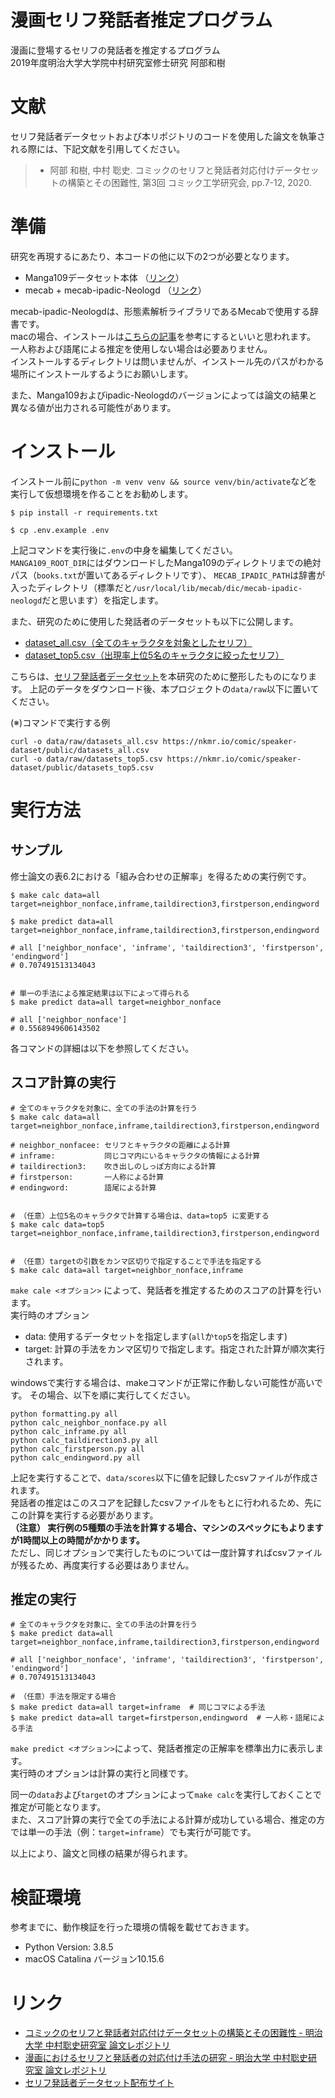漫画セリフ発話者推定プログラム
====

漫画に登場するセリフの発話者を推定するプログラム  
2019年度明治大学大学院中村研究室修士研究 阿部和樹

# 文献

セリフ発話者データセットおよび本リポジトリのコードを使用した論文を執筆される際には、下記文献を引用してください。

> - 阿部 和樹, 中村 聡史. コミックのセリフと発話者対応付けデータセットの構築とその困難性, 第3回 コミック工学研究会, pp.7-12, 2020.

# 準備

研究を再現するにあたり、本コードの他に以下の2つが必要となります。
- Manga109データセット本体 （[リンク](http://www.manga109.org/ja/download.html)）
- mecab + mecab-ipadic-Neologd （[リンク](https://github.com/neologd/mecab-ipadic-neologd/blob/master/README.ja.md)）

mecab-ipadic-Neologdは、形態素解析ライブラリであるMecabで使用する辞書です。  
macの場合、インストールは[こちらの記事](https://qiita.com/taroc/items/b9afd914432da08dafc8)を参考にするといいと思われます。
一人称および語尾による推定を使用しない場合は必要ありません。  
インストールするディレクトリは問いませんが、インストール先のパスがわかる場所にインストールするようにお願いします。

また、Manga109およびipadic-Neologdのバージョンによっては論文の結果と異なる値が出力される可能性があります。

# インストール

インストール前に`python -m venv venv && source venv/bin/activate`などを実行して仮想環境を作ることをお勧めします。
```
$ pip install -r requirements.txt

$ cp .env.example .env
```

上記コマンドを実行後に`.env`の中身を編集してください。  
`MANGA109_ROOT_DIR`にはダウンロードしたManga109のディレクトリまでの絶対パス（`books.txt`が置いてあるディレクトリです）、
`MECAB_IPADIC_PATH`は辞書が入ったディレクトリ（標準だと`/usr/local/lib/mecab/dic/mecab-ipadic-neologd`だと思います）を指定します。

また、研究のために使用した発話者のデータセットも以下に公開します。  
- [dataset_all.csv（全てのキャラクタを対象としたセリフ）](https://nkmr.io/comic/speaker-dataset/public/datasets_all.csv)
- [dataset_top5.csv（出現率上位5名のキャラクタに絞ったセリフ）](https://nkmr.io/comic/speaker-dataset/public/datasets_top5.csv)

こちらは、[セリフ発話者データセット](https://nkmr.io/comic/speaker-dataset/)を本研究のために整形したものになります。
上記のデータをダウンロード後、本プロジェクトの`data/raw`以下に置いてください。

(※)コマンドで実行する例
```
curl -o data/raw/datasets_all.csv https://nkmr.io/comic/speaker-dataset/public/datasets_all.csv
curl -o data/raw/datasets_top5.csv https://nkmr.io/comic/speaker-dataset/public/datasets_top5.csv
```

# 実行方法

## サンプル
修士論文の表6.2における「組み合わせの正解率」を得るための実行例です。
```
$ make calc data=all target=neighbor_nonface,inframe,taildirection3,firstperson,endingword

$ make predict data=all target=neighbor_nonface,inframe,taildirection3,firstperson,endingword

# all ['neighbor_nonface', 'inframe', 'taildirection3', 'firstperson', 'endingword']
# 0.707491513134043


# 単一の手法による推定結果は以下によって得られる
$ make predict data=all target=neighbor_nonface

# all ['neighbor_nonface']
# 0.5568949606143502
```

各コマンドの詳細は以下を参照してください。

## スコア計算の実行
```
# 全てのキャラクタを対象に、全ての手法の計算を行う
$ make calc data=all target=neighbor_nonface,inframe,taildirection3,firstperson,endingword

# neighbor_nonfacee: セリフとキャラクタの距離による計算
# inframe:           同じコマ内にいるキャラクタの情報による計算
# taildirection3:    吹き出しのしっぽ方向による計算
# firstperson:       一人称による計算
# endingword:        語尾による計算


# （任意）上位5名のキャラクタで計算する場合は、data=top5 に変更する
$ make calc data=top5 target=neighbor_nonface,inframe,taildirection3,firstperson,endingword


# （任意）targetの引数をカンマ区切りで指定することで手法を指定する
$ make calc data=all target=neighbor_nonface,inframe
```

`make cale <オプション>` によって、発話者を推定するためのスコアの計算を行います。  
実行時のオプション
- data: 使用するデータセットを指定します(`all`か`top5`を指定します)
- target: 計算の手法をカンマ区切りで指定します。指定された計算が順次実行されます。

windowsで実行する場合は、makeコマンドが正常に作動しない可能性が高いです。
その場合、以下を順に実行してください。
```
python formatting.py all
python calc_neighbor_nonface.py all
python calc_inframe.py all
python calc_taildirection3.py all
python calc_firstperson.py all
python calc_endingword.py all
```

上記を実行することで、`data/scores`以下に値を記録したcsvファイルが作成されます。  
発話者の推定はこのスコアを記録したcsvファイルをもとに行われるため、先にこの計算を実行する必要があります。  
**（注意） 実行例の5種類の手法を計算する場合、マシンのスペックにもよりますが1時間以上の時間がかかります。**  
ただし、同じオプションで実行したものについては一度計算すればcsvファイルが残るため、再度実行する必要はありません。

## 推定の実行
```
# 全てのキャラクタを対象に、全ての手法の計算を行う
$ make predict data=all target=neighbor_nonface,inframe,taildirection3,firstperson,endingword

# all ['neighbor_nonface', 'inframe', 'taildirection3', 'firstperson', 'endingword']
# 0.707491513134043

# （任意）手法を限定する場合
$ make predict data=all target=inframe  # 同じコマによる手法
$ make predict data=all target=firstperson,endingword  # 一人称・語尾による手法
```

`make predict <オプション>`によって、発話者推定の正解率を標準出力に表示します。  
実行時のオプションは計算の実行と同様です。

同一の`data`および`target`のオプションによって`make calc`を実行しておくことで推定が可能となります。  
また、スコア計算の実行で全ての手法による計算が成功している場合、推定の方では単一の手法（例：`target=inframe`）でも実行が可能です。

以上により、論文と同様の結果が得られます。

# 検証環境

参考までに、動作検証を行った環境の情報を載せておきます。

- Python Version: 3.8.5
- macOS Catalina バージョン10.15.6

# リンク

- [コミックのセリフと発話者対応付けデータセットの構築とその困難性 - 明治大学 中村聡史研究室 論文レポジトリ](https://dl.nkmr-lab.org/papers/240)
- [漫画におけるセリフと発話者の対応付け手法の研究 - 明治大学 中村聡史研究室 論文レポジトリ](https://dl.nkmr-lab.org/papers/227)
- [セリフ発話者データセット配布サイト](https://nkmr.io/comic/speaker-dataset/)
